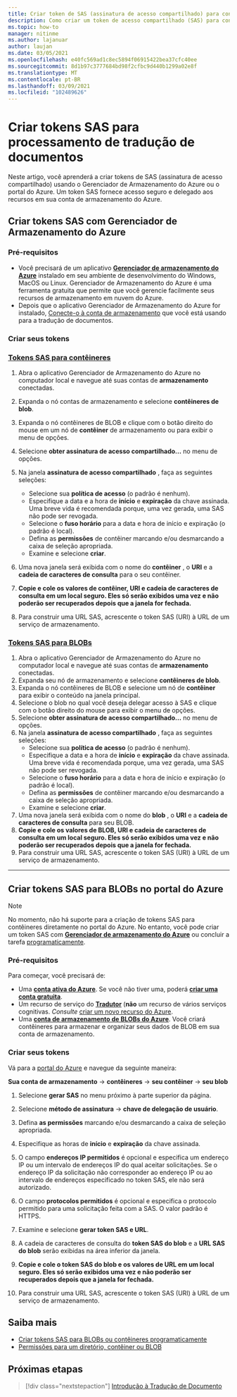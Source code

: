 ```yaml
---
title: Criar token de SAS (assinatura de acesso compartilhado) para contêineres e BLOBs com o Microsoft Gerenciador de Armazenamento
description: Como criar um token de acesso compartilhado (SAS) para contêineres e BLOBs com o Microsoft Gerenciador de Armazenamento e o portal do Azure
ms.topic: how-to
manager: nitinme
ms.author: lajanuar
author: laujan
ms.date: 03/05/2021
ms.openlocfilehash: e40fc569ad1c8ec5894f06915422bea37cfc40ee
ms.sourcegitcommit: 8d1b97c3777684bd98f2cfbc9d440b1299a02e8f
ms.translationtype: MT
ms.contentlocale: pt-BR
ms.lasthandoff: 03/09/2021
ms.locfileid: "102489626"
---
```

# <a name="create-sas-tokens-for-document-translation-processing"></a>Criar tokens SAS para processamento de tradução de documentos

Neste artigo, você aprenderá a criar tokens de SAS (assinatura de acesso compartilhado) usando o Gerenciador de Armazenamento do Azure ou o portal do Azure. Um token SAS fornece acesso seguro e delegado aos recursos em sua conta de armazenamento do Azure.

## <a name="create-your-sas-tokens-with-azure-storage-explorer"></a>Criar tokens SAS com Gerenciador de Armazenamento do Azure

### <a name="prerequisites"></a>Pré-requisitos

* Você precisará de um aplicativo [**Gerenciador de armazenamento do Azure**](../../../vs-azure-tools-storage-manage-with-storage-explorer.md) instalado em seu ambiente de desenvolvimento do Windows, MacOS ou Linux. Gerenciador de Armazenamento do Azure é uma ferramenta gratuita que permite que você gerencie facilmente seus recursos de armazenamento em nuvem do Azure.
* Depois que o aplicativo Gerenciador de Armazenamento do Azure for instalado, [Conecte-o à conta de armazenamento](../../../vs-azure-tools-storage-manage-with-storage-explorer.md?tabs=windows#connect-to-a-storage-account-or-service) que você está usando para a tradução de documentos.

### <a name="create-your-tokens"></a>Criar seus tokens

### <a name="sas-tokens-for-containers"></a>[Tokens SAS para contêineres](#tab/Containers)

1. Abra o aplicativo Gerenciador de Armazenamento do Azure no computador local e navegue até suas contas de **armazenamento** conectadas.
1. Expanda o nó contas de armazenamento e selecione **contêineres de blob**.
1. Expanda o nó contêineres de BLOB e clique com o botão direito do mouse em um nó de **contêiner** de armazenamento ou para exibir o menu de opções.
1. Selecione **obter assinatura de acesso compartilhado...** no menu de opções.
1. Na janela **assinatura de acesso compartilhado** , faça as seguintes seleções:
    * Selecione sua **política de acesso** (o padrão é nenhum).
    * Especifique a data e a hora de **início** e **expiração** da chave assinada. Uma breve vida é recomendada porque, uma vez gerada, uma SAS não pode ser revogada.
    * Selecione o **fuso horário** para a data e hora de início e expiração (o padrão é local).
    * Defina as **permissões** de contêiner marcando e/ou desmarcando a caixa de seleção apropriada.
    * Examine e selecione **criar**.

1. Uma nova janela será exibida com o nome do **contêiner** , o **URI** e a **cadeia de caracteres de consulta** para o seu contêiner.  
1. **Copie e cole os valores de contêiner, URI e cadeia de caracteres de consulta em um local seguro. Eles só serão exibidos uma vez e não poderão ser recuperados depois que a janela for fechada.**
1. Para construir uma URL SAS, acrescente o token SAS (URI) à URL de um serviço de armazenamento.

### <a name="sas-tokens-for-blobs"></a>[Tokens SAS para BLOBs](#tab/blobs)

1. Abra o aplicativo Gerenciador de Armazenamento do Azure no computador local e navegue até suas contas de **armazenamento** conectadas.
1. Expanda seu nó de armazenamento e selecione **contêineres de blob**.
1. Expanda o nó contêineres de BLOB e selecione um nó de **contêiner** para exibir o conteúdo na janela principal.
1. Selecione o blob no qual você deseja delegar acesso à SAS e clique com o botão direito do mouse para exibir o menu de opções.
1. Selecione **obter assinatura de acesso compartilhado...** no menu de opções.
1. Na janela **assinatura de acesso compartilhado** , faça as seguintes seleções:
    * Selecione sua **política de acesso** (o padrão é nenhum).
    * Especifique a data e a hora de **início** e **expiração** da chave assinada. Uma breve vida é recomendada porque, uma vez gerada, uma SAS não pode ser revogada.
    * Selecione o **fuso horário** para a data e hora de início e expiração (o padrão é local).
    * Defina as **permissões** de contêiner marcando e/ou desmarcando a caixa de seleção apropriada.
    * Examine e selecione **criar**.
1. Uma nova janela será exibida com o nome do **blob** , o **URI** e a **cadeia de caracteres de consulta** para seu BLOB.  
1. **Copie e cole os valores de BLOB, URI e cadeia de caracteres de consulta em um local seguro. Eles só serão exibidos uma vez e não poderão ser recuperados depois que a janela for fechada.**
1. Para construir uma URL SAS, acrescente o token SAS (URI) à URL de um serviço de armazenamento.

---

## <a name="create-sas-tokens-for-blobs-in-the-azure-portal"></a>Criar tokens SAS para BLOBs no portal do Azure

> [!NOTE]
> No momento, não há suporte para a criação de tokens SAS para contêineres diretamente no portal do Azure. No entanto, você pode criar um token SAS com [**Gerenciador de armazenamento do Azure**](#create-your-sas-tokens-with-azure-storage-explorer) ou concluir a tarefa [programaticamente](../../../storage/blobs/sas-service-create.md).

<!-- markdownlint-disable MD024 -->
### <a name="prerequisites"></a>Pré-requisitos

Para começar, você precisará de:

* Uma [**conta ativa do Azure**](https://azure.microsoft.com/free/cognitive-services/).  Se você não tiver uma, poderá [**criar uma conta gratuita**](https://azure.microsoft.com/free/).
* Um recurso de serviço do [**Tradutor**](https://ms.portal.azure.com/#create/Microsoft) (**não** um recurso de vários serviços cognitivas.  *Consulte* [criar um novo recurso do Azure](../../cognitive-services-apis-create-account.md#create-a-new-azure-cognitive-services-resource).  
* Uma [**conta de armazenamento de BLOBs do Azure**](https://ms.portal.azure.com/#create/Microsoft.StorageAccount-ARM). Você criará contêineres para armazenar e organizar seus dados de BLOB em sua conta de armazenamento.

### <a name="create-your-tokens"></a>Criar seus tokens

Vá para a [portal do Azure](https://ms.portal.azure.com/#home) e navegue da seguinte maneira:  

 **Sua conta de armazenamento** → **contêineres** → **seu contêiner** → **seu blob**

1. Selecione **gerar SAS** no menu próximo à parte superior da página.

1. Selecione **método de assinatura** → **chave de delegação de usuário**.

1. Defina **as permissões** marcando e/ou desmarcando a caixa de seleção apropriada.

1. Especifique as horas de **início** e **expiração** da chave assinada.

1. O campo **endereços IP permitidos** é opcional e especifica um endereço IP ou um intervalo de endereços IP do qual aceitar solicitações. Se o endereço IP da solicitação não corresponder ao endereço IP ou ao intervalo de endereços especificado no token SAS, ele não será autorizado.

1. O campo **protocolos permitidos** é opcional e especifica o protocolo permitido para uma solicitação feita com a SAS. O valor padrão é HTTPS.

1. Examine e selecione **gerar token SAS e URL**.

1. A cadeia de caracteres de consulta do **token SAS do blob** e a **URL SAS do blob** serão exibidas na área inferior da janela.  

1. **Copie e cole o token SAS do blob e os valores de URL em um local seguro. Eles só serão exibidos uma vez e não poderão ser recuperados depois que a janela for fechada.**

1. Para construir uma URL SAS, acrescente o token SAS (URI) à URL de um serviço de armazenamento.

## <a name="learn-more"></a>Saiba mais

* [Criar tokens SAS para BLOBs ou contêineres programaticamente](../../../storage/blobs/sas-service-create.md)
* [Permissões para um diretório, contêiner ou BLOB](/rest/api/storageservices/create-service-sas#permissions-for-a-directory-container-or-blob)

## <a name="next-steps"></a>Próximas etapas

> [!div class="nextstepaction"]
> [Introdução à Tradução de Documento](get-started-with-document-translation.md)
>
>